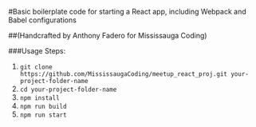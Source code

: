 #Basic boilerplate code for starting a React app, including Webpack and Babel configurations

##(Handcrafted by Anthony Fadero for Mississauga Coding)

###Usage Steps:

1. `git clone https://github.com/MississaugaCoding/meetup_react_proj.git your-project-folder-name`
2. `cd your-project-folder-name`
3. `npm install` 
4. `npm run build`
5. `npm run start`

